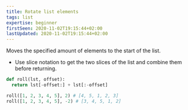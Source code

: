 ```yaml
---
title: Rotate list elements
tags: list
expertise: beginner
firstSeen: 2020-11-02T19:15:44+02:00
lastUpdated: 2020-11-02T19:15:44+02:00
---
```


Moves the specified amount of elements to the start of the list.

- Use slice notation to get the two slices of the list and combine them before returning.

```py
def roll(lst, offset):
  return lst[-offset:] + lst[:-offset]
```

```py
roll([1, 2, 3, 4, 5], 2) # [4, 5, 1, 2, 3]
roll([1, 2, 3, 4, 5], -2) # [3, 4, 5, 1, 2]
```
